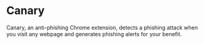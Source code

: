 # Canary

Canary, an anti-phishing Chrome extension, detects a phishing attack when you visit any webpage and generates phishing alerts for your benefit.
